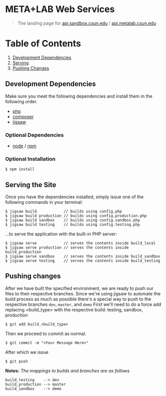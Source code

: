 # META+LAB Web Services

> The landing page for [api.sandbox.csun.edu](api.sandbox.csun.edu) / [api.metalab.csun.edu](api.metalab.csun.edu)

# Table of Contents
1. [Development Dependencies](#development-dependencies)
2. [Serving](#serving-the-site)
3. [Pushing Changes](#pushing-changes)

## Development Dependencies

Make sure you meet the following dependencies and install them in the following order.

- [php](https://secure.php.net)
- [composer](https://www.getcomposer.org)
- [jigsaw](http://jigsaw.tighten.co/)

### Optional Dependencies
- [node](https://nodejs.org/en/) / [npm](https://www.npmjs.com/)

### Optional Installation

```$ npm install```

## Serving the Site

Once you have the dependencies installed, simply issue one of the following commands in your terminal:

```
$ jigsaw build            // builds using config.php
$ jigsaw build production // builds using config.production.php
$ jigsaw build sandbox    // builds using config.sandbox.php
$ jigsaw build testing    // builds using config.testing.php
```

...to serve the application with the built-in PHP server:

```
$ jigsaw serve            // serves the contents inside build_local
$ jigsaw serve production // serves the contents inside build_production
$ jigsaw serve sandbox    // serves the contents inside build_sandbox
$ jigsaw serve testing    // serves the contents inside build_testing
```

## Pushing changes

After we have built the specified environment, we are ready to push our files to their respective branches.
Since we're using jigsaw to automate the build process as much as possible there's a special way to push to the respective branches `dev`, `master`, and `demo`
First we'll need to do a force add replacing <build_type> with the respective build: testing, sandbox, production

```
$ git add build_<build_type>
```

Then we proceed to commit as normal.

```
$ git commit -m "<Your Message Here>"
```

After which we issue

```
$ git push
```

**Notes:** _The mappings to builds and branches are as follows_

```
build_testing    --> dev
build_production --> master
build_sandbox    --> demo
```
